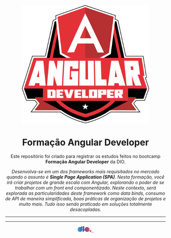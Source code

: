 <p align="center">
  <img src="https://github.com/TiLourinho/dio-angular/blob/main/curso.png" alt="Logo do curso Formação Angular Developer" width="400px" />
</p>

<h1 align="center">Formação Angular Developer</h1>

<p align="center">Este repositório foi criado para registrar os estudos feitos no bootcamp <strong>Formação Angular Developer</strong> da DIO.</p>

<p align="center"><i>Desenvolva-se em um dos frameworks mais requisitados no mercado quando o assunto é <strong>Single Page Application (SPA)</strong>. Nesta formação, você irá criar projetos de grande escala com Angular, explorando o poder de se trabalhar com um front end componentizado. Neste contexto, será explorada as particularidades deste framework como data binds, consumo de API de maneira simplificada, boas práticas de organização de projetos e muito mais. Tudo isso sendo praticado em soluções totalmente desacopladas.</i></p>
<hr>

<hr>
<a href="https://www.dio.me/">
 <p align="center">
  <img src="https://github.com/TiLourinho/dio-angular/blob/main/dio.png" alt="Logo da DIO" width="50px" />
 </p>
</a>
